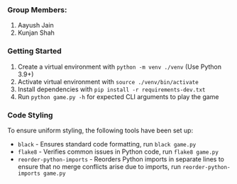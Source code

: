 ### Group Members:
1. Aayush Jain
2. Kunjan Shah

### Getting Started

1. Create a virtual environment with `python -m venv ./venv` (Use Python 3.9+)
2. Activate virtual environment with `source ./venv/bin/activate`
3. Install dependencies with `pip install -r requirements-dev.txt`
4. Run `python game.py -h` for expected CLI arguments to play the game

### Code Styling

To ensure uniform styling, the following tools have been set up:
- `black` - Ensures standard code formatting, run `black game.py`
- `flake8` - Verifies common issues in Python code, run `flake8 game.py`
- `reorder-python-imports` - Reorders Python imports in separate lines to ensure that no merge conflicts arise due to 
imports, run `reorder-python-imports game.py` 
